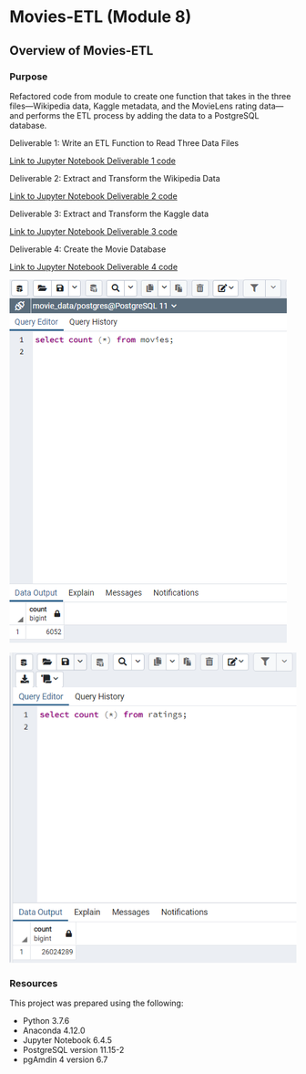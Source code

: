 # Movies-ETL (Module 8)

## Overview of Movies-ETL

### Purpose
Refactored code from module to create one function that takes in the three files—Wikipedia data, Kaggle metadata, and the MovieLens rating data—and performs the ETL process by adding the data to a PostgreSQL database.

Deliverable 1: Write an ETL Function to Read Three Data Files

[Link to Jupyter Notebook Deliverable 1 code](ETL_function_test.ipynb)

Deliverable 2: Extract and Transform the Wikipedia Data

[Link to Jupyter Notebook Deliverable 2 code](ETL_clean_wiki_movies.ipynb)

Deliverable 3: Extract and Transform the Kaggle data

[Link to Jupyter Notebook Deliverable 3 code](ETL_clean_kaggle_data.ipynb)

Deliverable 4: Create the Movie Database

[Link to Jupyter Notebook Deliverable 4 code](ETL_create_database.ipynb)

![Movies Query](movies_query.PNG)

![Ratings Query](ratings_query.PNG)

### Resources

This project was prepared using the following:
* Python 3.7.6
* Anaconda 4.12.0
* Jupyter Notebook 6.4.5
* PostgreSQL version 11.15-2
* pgAmdin 4 version 6.7

